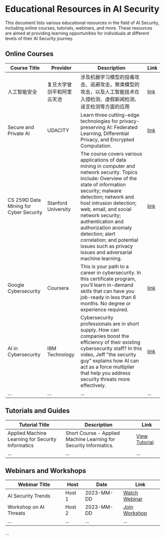 # Educational Resources in AI Security

This document lists various educational resources in the field of AI Security, including online courses, tutorials, webinars, and more. These resources are aimed at providing learning opportunities for individuals at different levels of their AI Security journey.

## Online Courses

| Course Title | Provider | Description | Link |
| ------------ | -------- | ----- | ---- |
| 人工智能安全 | 复旦大学曾剑平和阿里云天池 | 涉及机器学习模型的投毒攻击、逃避攻击，聚类模型的攻击，以及人工智能技术在入侵检测、虚假新闻检测、谣言检测等方面的应用 | [link](https://tianchi.aliyun.com/course/990#:~:text=%E8%AF%BE%E7%A8%8B%E7%9B%AE%E5%BD%95) |
| Secure and Private AI | UDACITY | Learn three cutting-edge technologies for privacy-preserving AI: Federated Learning, Differential Privacy, and Encrypted Computation. | [link](https://www.udacity.com/course/secure-and-private-ai--ud185) |
| CS 259D Data Mining for Cyber Security | Stanford University | The course covers various applications of data mining in computer and network security. Topics include: Overview of the state of information security; malware detection; network and host intrusion detection; web, email, and social network security; authentication and authorization anomaly detection; alert correlation; and potential issues such as privacy issues and adversarial machine learning. | [link](https://web.stanford.edu/class/cs259d/) |
| Google Cybersecurity | Coursera | This is your path to a career in cybersecurity. In this certificate program, you’ll learn in-demand skills that can have you job-ready in less than 6 months. No degree or experience required. | [link](https://www.coursera.org/professional-certificates/google-cybersecurity) |
| AI in Cybersecurity | IBM Technology | Cybersecurity professionals are in short supply. How can companies boost the efficiency of their existing cybersecurity staff? In this video, Jeff "the security guy" explains how AI can act as a force multiplier that help you address security threats more effectively. | [link](https://www.youtube.com/watch?v=4QzBdeUQ0Dc&list=RDCMUCKWaEZ-_VweaEx1j62do_vQ&start_radio=1&rv=4QzBdeUQ0Dc&t=3) |
| ...          | ...      | ...   | ...  |

## Tutorials and Guides

| Tutorial Title | Description | Link |
| -------------- | ----------- | ---- |
| Applied Machine Learning for Security Informatics | Short Course - Applied Machine Learning for Security Informatics. | [View Tutorial](https://github.com/albahnsen/ML_SecurityInformatics) |
| ...            | ...         | ...  |

## Webinars and Workshops

| Webinar Title | Host | Date | Link |
| ------------- | ---- | ---- | ---- |
| AI Security Trends | Host 1 | 2023-MM-DD | [Watch Webinar](webinar-link-1) |
| Workshop on AI Threats | Host 2 | 2023-MM-DD | [Join Workshop](workshop-link-1) |
| ...           | ...  | ...  | ...  |

...

